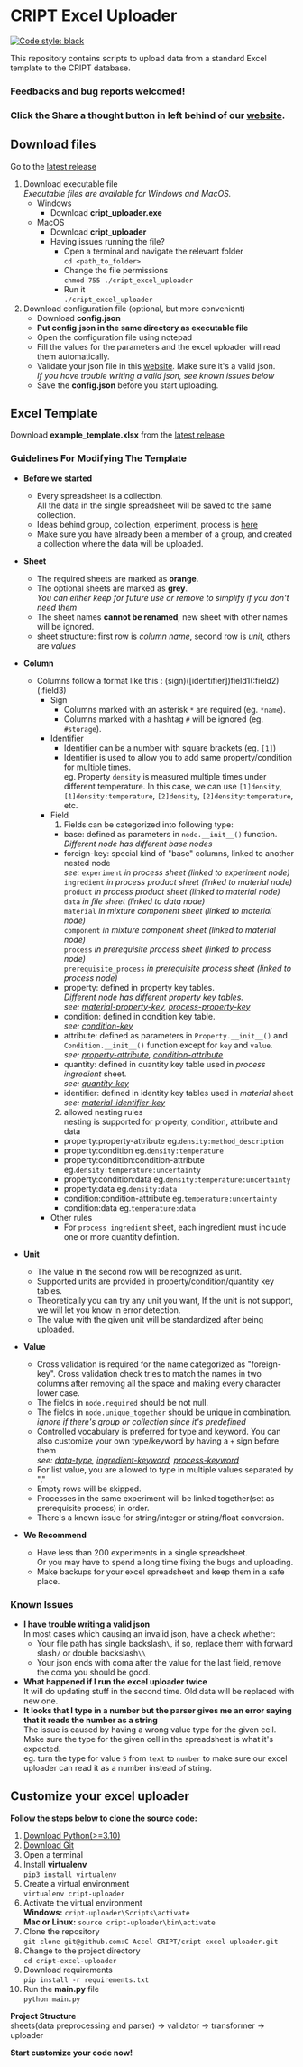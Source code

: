 # CRIPT Excel Uploader
[![Code style: black](https://img.shields.io/badge/code%20style-black-000000.svg)](https://github.com/psf/black)  

This repository contains scripts to upload data from a standard Excel template to the CRIPT database.  

### Feedbacks and bug reports welcomed!
### Click the **Share a thought** button in left behind of our [website](https://www.criptapp.org/).

## Download files
Go to the [latest release](https://github.com/C-Accel-CRIPT/cript-excel-uploader/releases)
1. Download executable file  
   *Executable files are available for Windows and MacOS.*
   * Windows
      * Download **cript_uploader.exe** 
   * MacOS 
      * Download **cript_uploader** 
      * Having issues running the file?
          * Open a terminal and navigate the relevant folder  
          `cd <path_to_folder>`
          * Change the file permissions  
          `chmod 755 ./cript_excel_uploader`
          * Run it  
          `./cript_excel_uploader`
2. Download configuration file (optional, but more convenient)
   * Download **config.json**
   * **Put config.json in the same directory as executable file**
   * Open the configuration file using notepad
   * Fill the values for the parameters and the excel uploader will read them automatically.
   * Validate your json file in this [website](https://codebeautify.org/jsonvalidator). Make sure it's a valid json.  
     *If you have trouble writing a valid json, see known issues below*
   * Save the **config.json** before you start uploading.
          

## Excel Template

Download **example_template.xlsx** from the [latest release](https://github.com/C-Accel-CRIPT/cript-excel-uploader/releases)

### Guidelines For Modifying The Template
- **Before we started**
  - Every spreadsheet is a collection.   
    All the data in the single spreadsheet will be saved to the same collection.
  - Ideas behind group, collection, experiment, process is [here](https://criptapp-staging.herokuapp.com/docs/datamodel/)
  - Make sure you have already been a member of a group, and created a collection where the data will be uploaded.

- **Sheet** 
  - The required sheets are marked as **orange**.
  - The optional sheets are marked as **grey**.   
    *You can either keep for future use or remove to simplify if you don't need them*
  - The sheet names **cannot be renamed**, new sheet with other names will be ignored.
  - sheet structure: first row is *column name*, second row is *unit*, others are *values*
- **Column**
  - Columns follow a format like this : \(sign\)(\[identifier\])field1(:field2)(:field3)
    - Sign
      - Columns marked with an asterisk `*` are required (eg. `*name`).
      - Columns marked with a hashtag `#` will be ignored (eg. `#storage`).
    - Identifier
      - Identifier can be a number with square brackets (eg. `[1]`)
      - Identifier is used to allow you to add same property/condition for multiple times.  
      eg. Property `density` is measured multiple times under different temperature. 
        In this case, we can use `[1]density`, `[1]density:temperature`, `[2]density`, `[2]density:temperature`, etc.
    - Field  
      1. Fields can be categorized into following type: 
      - base: defined as parameters in `node.__init__()` function.  
        *Different node has different base nodes*
      - foreign-key: special kind of "base" columns, linked to another nested node  
        *see:* `experiment` *in process sheet (linked to experiment node)*  
        `ingredient` *in process product sheet (linked to material node)*  
        `product` *in process product sheet (linked to material node)*  
        `data` *in file sheet (linked to data node)*  
        `material` *in mixture component sheet (linked to material node)*  
        `component` *in mixture component sheet (linked to material node)*  
        `process` *in prerequisite process sheet (linked to process node)*  
        `prerequisite_process` *in prerequisite process sheet (linked to process node)*  
      - property: defined in property key tables.  
        *Different node has different property key tables.*  
        *see: [material-property-key](https://criptapp-staging.herokuapp.com/docs/datamodel/), [process-property-key](https://criptapp-staging.herokuapp.com/docs/datamodel/)*
      - condition: defined in condition key table.  
        *see: [condition-key](https://criptapp-staging.herokuapp.com/docs/datamodel/)*
      - attribute: defined as parameters in `Property.__init__()` and `Condition.__init__()` function except for `key` and `value`.  
        *see: [property-attribute](https://criptapp-staging.herokuapp.com/docs/datamodel/), [condition-attribute](https://criptapp-staging.herokuapp.com/docs/datamodel/)*
      - quantity: defined in quantity key table used in *process ingredient* sheet.  
        *see: [quantity-key](https://criptapp-staging.herokuapp.com/docs/datamodel/)*
      - identifier: defined in identity key tables used in *material* sheet  
        *see: [material-identifier-key](https://criptapp-staging.herokuapp.com/docs/datamodel/)*
      2. allowed nesting rules  
        nesting is supported for property, condition, attribute and data
      - property:property-attribute eg.`density:method_description`
      - property:condition eg.`density:temperature`
      - property:condition:condition-attribute eg.`density:temperature:uncertainty`
      - property:condition:data eg.`density:temperature:uncertainty`
      - property:data eg.`density:data`
      - condition:condition-attribute eg.`temperature:uncertainty`
      - condition:data eg.`temperature:data`
    - Other rules
      - For `process ingredient` sheet, each ingredient must include one or more quantity defintion.
- **Unit**
  - The value in the second row will be recognized as unit.
  - Supported units are provided in property/condition/quantity key tables.
  - Theoretically you can try any unit you want, If the unit is not support, we will let you know in error detection.
  - The value with the given unit will be standardized after being uploaded.
- **Value**
  - Cross validation is required for the name categorized as "foreign-key".
    Cross validation check tries to match the names in two columns after removing all the space 
    and making every character lower case.
  - The fields in `node.required` should be not null.
  - The fields in `node.unique_together` should be unique in combination.  
    *ignore if there's group or collection since it's predefined*
  - Controlled vocabulary is preferred for type and keyword. 
    You can also customize your own type/keyword by having a `+` sign before them  
    *see: [data-type](https://criptapp-staging.herokuapp.com/docs/datamodel/), [ingredient-keyword](https://criptapp-staging.herokuapp.com/docs/datamodel/), [process-keyword](https://criptapp-staging.herokuapp.com/docs/datamodel/)*
  - For list value, you are allowed to type in multiple values separated by ","
  - Empty rows will be skipped.
  - Processes in the same experiment will be linked together(set as prerequisite process) in order.
  - There's a known issue for string/integer or string/float conversion.
- **We Recommend**
  - Have less than 200 experiments in a single spreadsheet.  
    Or you may have to spend a long time fixing the bugs and uploading.
  - Make backups for your excel spreadsheet and keep them in a safe place.

### Known Issues
- **I have trouble writing a valid json**  
  In most cases which causing an invalid json, have a check whether:
  - Your file path has single backslash```
    \
    ```, if so, replace them with forward slash`/` or double backslash`\\`
  - Your json ends with coma after the value for the last field, remove the coma you should be good.
- **What happened if I run the excel uploader twice**  
  It will do updating stuff in the second time. Old data will be replaced with new one.
- **It looks that I type in a number but the parser gives me an error saying that it reads the number as a string**  
  The issue is caused by having a wrong value type for the given cell.
  Make sure the type for the given cell in the spreadsheet is what it's expected.  
  eg. turn the type for value `5` from `text` to `number` to make sure our excel uploader
  can read it as a number instead of string.
  

## Customize your excel uploader

**Follow the steps below to clone the source code:**
1. [Download Python(>=3.10)](https://www.python.org/)
2. [Download Git](https://git-scm.com/downloads)
3. Open a terminal
4. Install **virtualenv**  
   `pip3 install virtualenv`
5. Create a virtual environment  
   `virtualenv cript-uploader`
6. Activate the virtual environment  
   **Windows:** `cript-uploader\Scripts\activate`  
   **Mac or Linux:** `source cript-uploader\bin\activate`
7. Clone the repository  
   `git clone git@github.com:C-Accel-CRIPT/cript-excel-uploader.git`
8. Change to the project directory  
   `cd cript-excel-uploader`
9. Download requirements  
   `pip install -r requirements.txt`
10. Run the **main.py** file  
    `python main.py`

**Project Structure**  
sheets(data preprocessing and parser) -> validator -> transformer -> uploader 

**Start customize your code now!**
